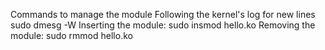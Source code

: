 Commands to manage the module
Following the kernel's log for new lines
sudo dmesg -W
Inserting the module:
sudo insmod hello.ko
Removing the module:
sudo rmmod hello.ko
